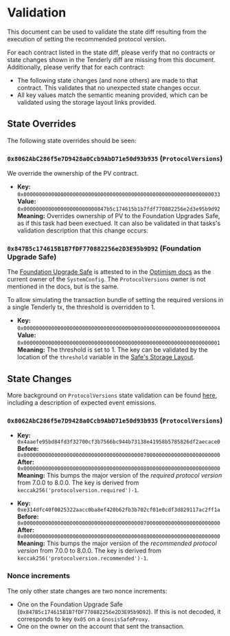 # Validation

This document can be used to validate the state diff resulting from the execution of setting the recommended protocol version.

For each contract listed in the state diff, please verify that no contracts or state changes shown in the Tenderly diff are missing from this document. Additionally, please verify that for each contract:

- The following state changes (and none others) are made to that contract. This validates that no unexpected state changes occur.
- All key values match the semantic meaning provided, which can be validated using the storage layout links provided.

## State Overrides

The following state overrides should be seen:

### `0x8062AbC286f5e7D9428a0Ccb9AbD71e50d93b935` (`ProtocolVersions`)

We override the ownership of the PV contract.

- **Key:** `0x0000000000000000000000000000000000000000000000000000000000000033` <br/>
  **Value:** `0x000000000000000000000000847b5c174615b1b7fdf770882256e2d3e95b9d92` <br/>
  **Meaning:** Overrides ownership of PV to the Foundation Upgrades Safe, as if this task had been exectued.
      It can also be validated in that tasks's validation description that this change occurs.

### `0x847B5c174615B1B7fDF770882256e2D3E95b9D92` (Foundation Upgrade Safe)

The [Foundation Upgrade Safe](https://etherscan.io/address/0x847B5c174615B1B7fDF770882256e2D3E95b9D92) is attested to in the [Optimism docs](https://docs.optimism.io/chain/security/privileged-roles#system-config-owner) as the current owner of the `SystemConfig`.
The `ProtocolVersions` owner is not mentioned in the docs, but is the same.

To allow simulating the transaction bundle of setting the required versions in a single Tenderly tx, the threshold is overridden to 1.

- **Key:** `0x0000000000000000000000000000000000000000000000000000000000000004` <br/>
  **Value:** `0x0000000000000000000000000000000000000000000000000000000000000001` <br/>
  **Meaning:** The threshold is set to 1. The key can be validated by the location of the `threshold` variable in the [Safe's Storage Layout](https://github.com/safe-global/safe-smart-account/blob/v1.3.0/contracts/examples/libraries/GnosisSafeStorage.sol#L14).

## State Changes

More background on `ProtocolVersions` state validation can be found
[here](../../common/protocol-versions.md), including a description of expected event emissions.

### `0x8062AbC286f5e7D9428a0Ccb9AbD71e50d93b935` (`ProtocolVersions`)

- **Key:** `0x4aaefe95bd84fd3f32700cf3b7566bc944b73138e41958b5785826df2aecace0` <br/>
  **Before:** `0x0000000000000000000000000000000000000007000000000000000000000000` <br/>
  **After:** `0x0000000000000000000000000000000000000008000000000000000000000000` <br/>
  **Meaning:** This bumps the major version of the *required protocol version* from 7.0.0 to 8.0.0.
  The key is derived from `keccak256('protocolversion.required')-1`.

- **Key:** `0xe314dfc40f0025322aacc0ba8ef420b62fb3b702cf01e0cdf3d829117ac2ff1a` <br/>
  **Before:** `0x0000000000000000000000000000000000000007000000000000000000000000` <br/>
  **After:** `0x0000000000000000000000000000000000000008000000000000000000000000` <br/>
  **Meaning:** This bumps the major version of the *recommended protocol version* from 7.0.0 to 8.0.0.
  The key is derived from `keccak256('protocolversion.recommended')-1`.


### Nonce increments

The only other state changes are two nonce increments:

- One on the Foundation Upgrade Safe (`0x847B5c174615B1B7fDF770882256e2D3E95b9D92`). If this is not decoded, it corresponds to key `0x05` on a `GnosisSafeProxy`.
- One on the owner on the account that sent the transaction.

